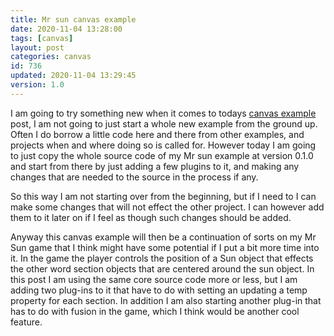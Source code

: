 ```yaml
---
title: Mr sun canvas example
date: 2020-11-04 13:28:00
tags: [canvas]
layout: post
categories: canvas
id: 736
updated: 2020-11-04 13:29:45
version: 1.0
---
```


I am going to try something new when it comes to todays [canvas example](/2020/03/23/canvas-example/) post, I am not going to just start a whole new example from the ground up. Often I do borrow a little code here and there from other examples, and projects when and where doing so is called for. However today I am going to just copy the whole source code of my Mr sun example at version 0.1.0 and start from there by just adding a few plugins to it, and making any changes that are needed to the source in the process if any.

So this way I am not starting over from the beginning, but if I need to I can make some changes that will not effect the other project. I can however add them to it later on if I feel as though such changes should be added.

Anyway this canvas example will then be a continuation of sorts on my Mr Sun game that I think might have some potential if I put a bit more time into it. In the game the player controls the position of a Sun object that effects the other word section objects that are centered around the sun object. In this post I am using the same core source code more or less, but I am adding two plug-ins to it that have to do with setting an updating a temp property for each section. In addition I am also starting another plug-in that has to do with fusion in the game, which I think would be another cool feature.

<!-- more -->

